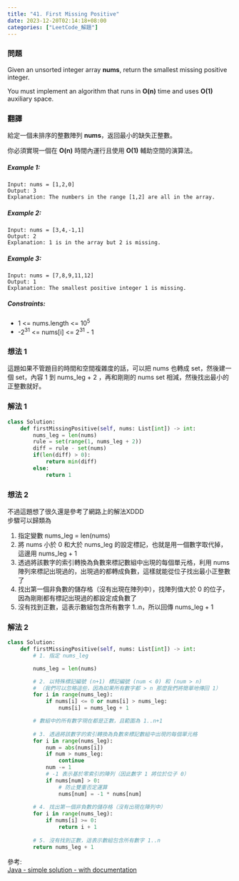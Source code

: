 ```yaml
---
title: "41. First Missing Positive"
date: 2023-12-20T02:14:18+08:00
categories: ["LeetCode_解題"]
---
```

### 問題
Given an unsorted integer array **nums**, return the smallest missing positive integer.

You must implement an algorithm that runs in **O(n)** time and uses **O(1)** auxiliary space.

### 翻譯
給定一個未排序的整數陣列 **nums**，返回最小的缺失正整數。

你必須實現一個在 **O(n)** 時間內運行且使用 **O(1)** 輔助空間的演算法。

##### Example 1:
    Input: nums = [1,2,0]
    Output: 3
    Explanation: The numbers in the range [1,2] are all in the array.

##### Example 2:
    Input: nums = [3,4,-1,1]
    Output: 2
    Explanation: 1 is in the array but 2 is missing.

##### Example 3:
    Input: nums = [7,8,9,11,12]
    Output: 1
    Explanation: The smallest positive integer 1 is missing.

##### Constraints:
- 1 <= nums.length <= 10<sup>5</sup>
- -2<sup>31</sup> <= nums[i] <= 2<sup>31</sup> - 1

### 想法 1
這題如果不管題目的時間和空間複雜度的話，可以把 nums 也轉成 set，然後建一個 set，內容 1 到 nums_leg + 2 ，再和剛剛的 nums set 相減，然後找出最小的正整數就好。
### 解法 1
```python
class Solution:
    def firstMissingPositive(self, nums: List[int]) -> int:
        nums_leg = len(nums)
        rule = set(range(1, nums_leg + 2))
        diff = rule - set(nums)
        if(len(diff) > 0):
            return min(diff)
        else:
            return 1
```
### 想法 2
不過這題想了很久還是參考了網路上的解法XDDD  
步驟可以歸類為
1. 指定變數 nums_leg = len(nums)
2. 將 nums 小於 0 和大於 nums_leg 的設定標記，也就是用一個數字取代掉，這邊用 nums_leg + 1
3. 透過將該數字的索引轉換為負數來標記數組中出現的每個單元格，利用 nums 陣列來標記出現過的，出現過的都轉成負數，這樣就能從位子找出最小正整數了
4. 找出第一個非負數的儲存格（沒有出現在陣列中），找陣列值大於 0 的位子，因為剛剛都有標記出現過的都設定成負數了
5. 沒有找到正數，這表示數組包含所有數字 1..n，所以回傳 nums_leg + 1
### 解法 2
```python
class Solution:
    def firstMissingPositive(self, nums: List[int]) -> int:
        # 1. 指定 nums_leg

        nums_leg = len(nums)

        # 2. 以特殊標記編號 (n+1) 標記編號 (num < 0) 和 (num > n)
        # （我們可以忽略這些，因為如果所有數字都 > n 那麼我們將簡單地傳回 1）
        for i in range(nums_leg):
            if nums[i] <= 0 or nums[i] > nums_leg:
                nums[i] = nums_leg + 1

        # 數組中的所有數字現在都是正數，且範圍為 1..n+1
    
        # 3. 透過將該數字的索引轉換為負數來標記數組中出現的每個單元格
        for i in range(nums_leg):
            num = abs(nums[i])
            if num > nums_leg:
                continue
            num -= 1
            # -1 表示基於零索引的陣列（因此數字 1 將位於位子 0）
            if nums[num] > 0:
                # 防止雙重否定運算
                nums[num] = -1 * nums[num]
            
        # 4. 找出第一個非負數的儲存格（沒有出現在陣列中）
        for i in range(nums_leg):
            if nums[i] >= 0:
                return i + 1
    
        # 5. 沒有找到正數，這表示數組包含所有數字 1..n
        return nums_leg + 1
```

參考:  
[Java - simple solution - with documentation](https://leetcode.com/problems/first-missing-positive/solutions/17214/java-simple-solution-with-documentation/)  